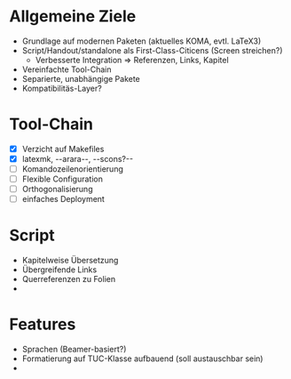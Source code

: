 # Allgemeine Ziele

* Grundlage auf modernen Paketen (aktuelles KOMA, evtl. LaTeX3)
* Script/Handout/standalone als First-Class-Citicens (Screen streichen?)
    * Verbesserte Integration => Referenzen, Links, Kapitel
* Vereinfachte Tool-Chain
* Separierte, unabhängige Pakete
* Kompatibilitäs-Layer?

# Tool-Chain
* [x] Verzicht auf Makefiles
* [x] latexmk, --arara--, --scons?--
* [ ] Komandozeilenorientierung
* [ ] Flexible Configuration
* [ ] Orthogonalisierung
* [ ] einfaches Deployment

# Script
* Kapitelweise Übersetzung
* Übergreifende Links
* Querreferenzen zu Folien
* 

# Features
* Sprachen (Beamer-basiert?)
* Formatierung auf TUC-Klasse aufbauend (soll austauschbar sein)
* 

